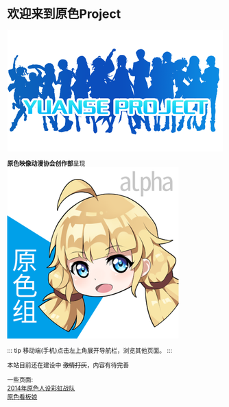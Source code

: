 # 欢迎来到原色Project

![img1](./imgs/logo-yuanse.png)

**原色映像动漫协会创作部**呈现   
![img2](./imgs/studiologo.png)

::: tip
移动端(手机)点击左上角展开导航栏，浏览其他页面。
:::

本站目前还在建设中 ~~激情打灰~~，内容有待完善

一些页面:  
[2014年原色人设彩虹战队](./2014.md)  
[原色看板娘](./board.md)